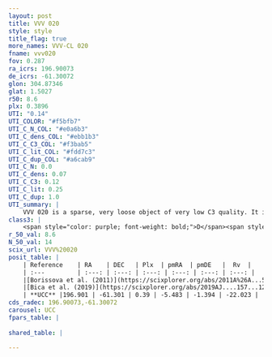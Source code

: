 ```yaml
---
layout: post
title: VVV 020
style: style
title_flag: true
more_names: VVV-CL 020
fname: vvv020
fov: 0.287
ra_icrs: 196.90073
de_icrs: -61.30072
glon: 304.87346
glat: 1.5027
r50: 8.6
plx: 0.3896
UTI: "0.14"
UTI_COLOR: "#f5bfb7"
UTI_C_N_COL: "#e0a6b3"
UTI_C_dens_COL: "#ebb1b3"
UTI_C_C3_COL: "#f3bab5"
UTI_C_lit_COL: "#fdd7c3"
UTI_C_dup_COL: "#a6cab9"
UTI_C_N: 0.0
UTI_C_dens: 0.07
UTI_C_C3: 0.12
UTI_C_lit: 0.25
UTI_C_dup: 1.0
UTI_summary: |
    VVV 020 is a sparse, very loose object of very low C3 quality. It is poorly studied in the literature, with no articles listed in the last 6 years.<br><br><span style="color: #99180f; font-weight: bold;">Warning: </span>contains less than 25 stars with <i>P>0.5</i> estimated.
class3: |
    <span style="color: purple; font-weight: bold;">D</span><span style="color: red; font-weight: bold;">C</span>
r_50_val: 8.6
N_50_val: 14
scix_url: VVV%20020
posit_table: |
    | Reference    | RA    | DEC   | Plx  | pmRA  | pmDE   |  Rv  |
    | :---         | :---: | :---: | :---: | :---: | :---: | :---: |
    |[Borissova et al. (2011)](https://scixplorer.org/abs/2011A%26A...532A.131B) | 196.9 | -61.324 | -- | -- | -- | -- |
    |[Bica et al. (2019)](https://scixplorer.org/abs/2019AJ....157...12B) | 196.899 | -61.321 | -- | -- | -- | -- |
    | **UCC** |196.901 | -61.301 | 0.39 | -5.483 | -1.394 | -22.023 | 
cds_radec: 196.90073,-61.30072
carousel: UCC
fpars_table: |
    
shared_table: |
    
---
```

